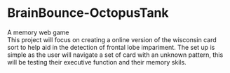 # BrainBounce-OctopusTank
A memory web game   
This project will focus on creating a online version of the wisconsin card sort to help aid in the detection of frontal lobe impariment.
The set up is simple as the user will navigate a set of card with an unknown pattern, this will be testing their executive function and their memory skils.
